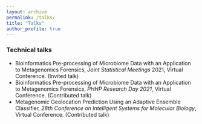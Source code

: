 ```yaml
---
layout: archive
permalink: /talks/
title: "Talks"
author_profile: true
---
```


### Technical talks

- Bioinformatics Pre-processing of Microbiome Data with an Application to Metagenomics Forensics, *Joint Statistical Meetings* 2021, Virtual Conference. (Invited talk)
- Bioinformatics Pre-processing of Microbiome Data with an Application to Metagenomics Forensics, *PHHP Research Day 2021*, Virtual Conference. (Contributed talk)
- Metagenomic Geolocation Prediction Using an Adaptive Ensemble Classifier, *28th Conference on Intelligent Systems for Molecular Biology*, Virtual Conference. (Contributed talk)
